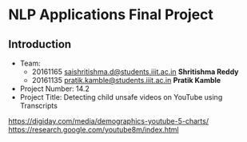 # NLP Applications Final Project


## Introduction

- Team:
    - 20161165	saishritishma.d@students.iiit.ac.in	**Shritishma Reddy**
    - 20161135	pratik.kamble@students.iiit.ac.in **Pratik Kamble**
- Project Number: 14.2
- Project Title: Detecting child unsafe videos on YouTube using Transcripts

https://digiday.com/media/demographics-youtube-5-charts/
https://research.google.com/youtube8m/index.html
